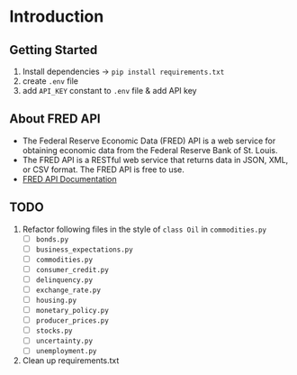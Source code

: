 # Introduction

## Getting Started

1. Install dependencies -> `pip install requirements.txt`
1. create `.env` file
1. add `API_KEY` constant to `.env` file & add API key

## About FRED API

- The Federal Reserve Economic Data (FRED) API is a web service for obtaining economic data from the Federal Reserve Bank of St. Louis.  
- The FRED API is a RESTful web service that returns data in JSON, XML, or CSV format. The FRED API is free to use.
- [FRED API Documentation](https://fred.stlouisfed.org/docs/api/fred/)

## TODO

1. Refactor following files in the style of `class Oil` in `commodities.py`
    - [ ] `bonds.py`
    - [ ] `business_expectations.py`
    - [ ] `commodities.py`
    - [ ] `consumer_credit.py`
    - [ ] `delinquency.py`
    - [ ] `exchange_rate.py`
    - [ ] `housing.py`
    - [ ] `monetary_policy.py`
    - [ ] `producer_prices.py`
    - [ ] `stocks.py`
    - [ ] `uncertainty.py`
    - [ ] `unemployment.py`
1. Clean up requirements.txt
